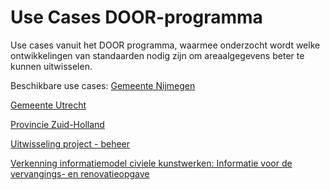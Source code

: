 # Use Cases DOOR-programma
Use cases vanuit het DOOR programma, waarmee onderzocht wordt welke ontwikkelingen van standaarden nodig zijn om areaalgegevens beter te kunnen uitwisselen.

Beschikbare use cases:
[Gemeente Nijmegen](https://docs.crow.nl/use-cases-door/nijmegen/)


[Gemeente Utrecht](https://docs.crow.nl/use-cases-door/utrecht)

[Provincie Zuid-Holland](https://docs.crow.nl/use-cases-door/zuid-holland/)

[Uitwisseling project - beheer](https://docs.crow.nl/use-cases-door/project-beheer)

[Verkenning informatiemodel civiele kunstwerken: Informatie voor de vervangings- en renovatieopgave](https://docs.crow.nl/use-cases-door/imkunstwerken)




